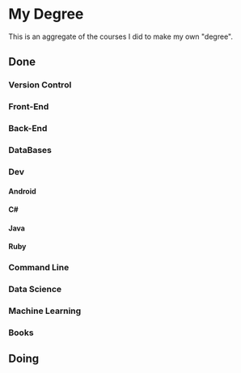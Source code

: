 # My Degree

This is an aggregate of the courses I did to make my own "degree".

## Done

### Version Control


### Front-End


### Back-End


### DataBases


### Dev

#### Android


#### C#


#### Java


#### Ruby


### Command Line


### Data Science


### Machine Learning


### Books


## Doing



